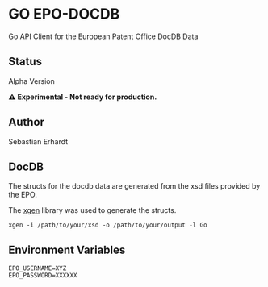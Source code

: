# GO EPO-DOCDB

Go API Client for the European Patent Office DocDB Data

## Status

Alpha Version

**⚠️ Experimental - Not ready for production.**

## Author
Sebastian Erhardt

## DocDB

The structs for the docdb data are generated from the xsd files provided by the EPO.

The [xgen](https://github.com/xuri/xgen) library was used to generate the structs.
```
xgen -i /path/to/your/xsd -o /path/to/your/output -l Go
```

## Environment Variables

```
EPO_USERNAME=XYZ
EPO_PASSWORD=XXXXXX
```